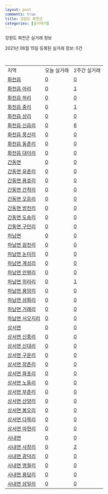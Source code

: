 ```yaml
---
layout: post
comments: true
title: 강원도 화천군
categories: [실거래가]
---
```


강원도 화천군 실거래 정보

2021년 06월 15일 등록된 실거래 정보: 0건

<script type="text/javascript">
  google.charts.load('current', {'packages':['corechart']});
  google.charts.setOnLoadCallback(drawChart);

  function drawChart() {
    var data = google.visualization.arrayToDataTable([['거래일', '매매', '전월세', '전매'], ['2021-02', 1, 0, 0], ['2021-04', 1, 0, 0], ['2021-03', 2, 0, 0]]);

    var options = {
      title: '최근 2개월간 거래량 추이',
      legend: { position: 'bottom' }
    };

    var chart = new google.visualization.LineChart(document.getElementById('columnchart_material'));
    chart.draw(data, (options));
  }
</script>

<div id="columnchart_material" style="width: 450px; margin-left: -35px"></div>
<br>
<table class="sortable">
  <tr>
    <td>지역</td>
    <td>오늘 실거래</td>
    <td>2주간 실거래</td>
  </tr>

  
  <tr class="item">
    <td><a href="4279025000.html">화천읍</a></td>
    <td><a href="4279025000.html">0</a></td>
    <td><a href="4279025000.html">0</a></td>
  </tr>
    

  <tr class="item">
    <td><a href="4279025021.html">화천읍 아리</a></td>
    <td><a href="4279025021.html">0</a></td>
    <td><a href="4279025021.html">1</a></td>
  </tr>
    

  <tr class="item">
    <td><a href="4279025022.html">화천읍 하리</a></td>
    <td><a href="4279025022.html">0</a></td>
    <td><a href="4279025022.html">0</a></td>
  </tr>
    

  <tr class="item">
    <td><a href="4279025023.html">화천읍 중리</a></td>
    <td><a href="4279025023.html">0</a></td>
    <td><a href="4279025023.html">1</a></td>
  </tr>
    

  <tr class="item">
    <td><a href="4279025024.html">화천읍 상리</a></td>
    <td><a href="4279025024.html">0</a></td>
    <td><a href="4279025024.html">0</a></td>
  </tr>
    

  <tr class="item">
    <td><a href="4279025025.html">화천읍 신읍리</a></td>
    <td><a href="4279025025.html">0</a></td>
    <td><a href="4279025025.html">6</a></td>
  </tr>
    

  <tr class="item">
    <td><a href="4279025026.html">화천읍 풍산리</a></td>
    <td><a href="4279025026.html">0</a></td>
    <td><a href="4279025026.html">0</a></td>
  </tr>
    

  <tr class="item">
    <td><a href="4279025027.html">화천읍 동촌리</a></td>
    <td><a href="4279025027.html">0</a></td>
    <td><a href="4279025027.html">0</a></td>
  </tr>
    

  <tr class="item">
    <td><a href="4279025028.html">화천읍 대이리</a></td>
    <td><a href="4279025028.html">0</a></td>
    <td><a href="4279025028.html">0</a></td>
  </tr>
    

  <tr class="item">
    <td><a href="4279031000.html">간동면</a></td>
    <td><a href="4279031000.html">0</a></td>
    <td><a href="4279031000.html">0</a></td>
  </tr>
    

  <tr class="item">
    <td><a href="4279031021.html">간동면 유촌리</a></td>
    <td><a href="4279031021.html">0</a></td>
    <td><a href="4279031021.html">0</a></td>
  </tr>
    

  <tr class="item">
    <td><a href="4279031022.html">간동면 용호리</a></td>
    <td><a href="4279031022.html">0</a></td>
    <td><a href="4279031022.html">0</a></td>
  </tr>
    

  <tr class="item">
    <td><a href="4279031023.html">간동면 간척리</a></td>
    <td><a href="4279031023.html">0</a></td>
    <td><a href="4279031023.html">0</a></td>
  </tr>
    

  <tr class="item">
    <td><a href="4279031024.html">간동면 오음리</a></td>
    <td><a href="4279031024.html">0</a></td>
    <td><a href="4279031024.html">0</a></td>
  </tr>
    

  <tr class="item">
    <td><a href="4279031025.html">간동면 방천리</a></td>
    <td><a href="4279031025.html">0</a></td>
    <td><a href="4279031025.html">0</a></td>
  </tr>
    

  <tr class="item">
    <td><a href="4279031026.html">간동면 도송리</a></td>
    <td><a href="4279031026.html">0</a></td>
    <td><a href="4279031026.html">0</a></td>
  </tr>
    

  <tr class="item">
    <td><a href="4279031027.html">간동면 구만리</a></td>
    <td><a href="4279031027.html">0</a></td>
    <td><a href="4279031027.html">0</a></td>
  </tr>
    

  <tr class="item">
    <td><a href="4279032000.html">하남면</a></td>
    <td><a href="4279032000.html">0</a></td>
    <td><a href="4279032000.html">0</a></td>
  </tr>
    

  <tr class="item">
    <td><a href="4279032021.html">하남면 원천리</a></td>
    <td><a href="4279032021.html">0</a></td>
    <td><a href="4279032021.html">0</a></td>
  </tr>
    

  <tr class="item">
    <td><a href="4279032022.html">하남면 논미리</a></td>
    <td><a href="4279032022.html">0</a></td>
    <td><a href="4279032022.html">0</a></td>
  </tr>
    

  <tr class="item">
    <td><a href="4279032023.html">하남면 계성리</a></td>
    <td><a href="4279032023.html">0</a></td>
    <td><a href="4279032023.html">0</a></td>
  </tr>
    

  <tr class="item">
    <td><a href="4279032024.html">하남면 안평리</a></td>
    <td><a href="4279032024.html">0</a></td>
    <td><a href="4279032024.html">0</a></td>
  </tr>
    

  <tr class="item">
    <td><a href="4279032025.html">하남면 위라리</a></td>
    <td><a href="4279032025.html">0</a></td>
    <td><a href="4279032025.html">1</a></td>
  </tr>
    

  <tr class="item">
    <td><a href="4279032026.html">하남면 용암리</a></td>
    <td><a href="4279032026.html">0</a></td>
    <td><a href="4279032026.html">0</a></td>
  </tr>
    

  <tr class="item">
    <td><a href="4279032027.html">하남면 삼화리</a></td>
    <td><a href="4279032027.html">0</a></td>
    <td><a href="4279032027.html">0</a></td>
  </tr>
    

  <tr class="item">
    <td><a href="4279032028.html">하남면 거례리</a></td>
    <td><a href="4279032028.html">0</a></td>
    <td><a href="4279032028.html">0</a></td>
  </tr>
    

  <tr class="item">
    <td><a href="4279032029.html">하남면 서오지리</a></td>
    <td><a href="4279032029.html">0</a></td>
    <td><a href="4279032029.html">0</a></td>
  </tr>
    

  <tr class="item">
    <td><a href="4279033000.html">상서면</a></td>
    <td><a href="4279033000.html">0</a></td>
    <td><a href="4279033000.html">0</a></td>
  </tr>
    

  <tr class="item">
    <td><a href="4279033021.html">상서면 신풍리</a></td>
    <td><a href="4279033021.html">0</a></td>
    <td><a href="4279033021.html">0</a></td>
  </tr>
    

  <tr class="item">
    <td><a href="4279033022.html">상서면 신대리</a></td>
    <td><a href="4279033022.html">0</a></td>
    <td><a href="4279033022.html">0</a></td>
  </tr>
    

  <tr class="item">
    <td><a href="4279033023.html">상서면 구운리</a></td>
    <td><a href="4279033023.html">0</a></td>
    <td><a href="4279033023.html">0</a></td>
  </tr>
    

  <tr class="item">
    <td><a href="4279033024.html">상서면 장촌리</a></td>
    <td><a href="4279033024.html">0</a></td>
    <td><a href="4279033024.html">0</a></td>
  </tr>
    

  <tr class="item">
    <td><a href="4279033025.html">상서면 파포리</a></td>
    <td><a href="4279033025.html">0</a></td>
    <td><a href="4279033025.html">0</a></td>
  </tr>
    

  <tr class="item">
    <td><a href="4279033026.html">상서면 노동리</a></td>
    <td><a href="4279033026.html">0</a></td>
    <td><a href="4279033026.html">0</a></td>
  </tr>
    

  <tr class="item">
    <td><a href="4279033027.html">상서면 부촌리</a></td>
    <td><a href="4279033027.html">0</a></td>
    <td><a href="4279033027.html">0</a></td>
  </tr>
    

  <tr class="item">
    <td><a href="4279033028.html">상서면 산양리</a></td>
    <td><a href="4279033028.html">0</a></td>
    <td><a href="4279033028.html">0</a></td>
  </tr>
    

  <tr class="item">
    <td><a href="4279033029.html">상서면 봉오리</a></td>
    <td><a href="4279033029.html">0</a></td>
    <td><a href="4279033029.html">0</a></td>
  </tr>
    

  <tr class="item">
    <td><a href="4279033030.html">상서면 다목리</a></td>
    <td><a href="4279033030.html">0</a></td>
    <td><a href="4279033030.html">0</a></td>
  </tr>
    

  <tr class="item">
    <td><a href="4279033031.html">상서면 마현리</a></td>
    <td><a href="4279033031.html">0</a></td>
    <td><a href="4279033031.html">0</a></td>
  </tr>
    

  <tr class="item">
    <td><a href="4279034000.html">사내면</a></td>
    <td><a href="4279034000.html">0</a></td>
    <td><a href="4279034000.html">0</a></td>
  </tr>
    

  <tr class="item">
    <td><a href="4279034021.html">사내면 사창리</a></td>
    <td><a href="4279034021.html">0</a></td>
    <td><a href="4279034021.html">2</a></td>
  </tr>
    

  <tr class="item">
    <td><a href="4279034022.html">사내면 광덕리</a></td>
    <td><a href="4279034022.html">0</a></td>
    <td><a href="4279034022.html">0</a></td>
  </tr>
    

  <tr class="item">
    <td><a href="4279034023.html">사내면 명월리</a></td>
    <td><a href="4279034023.html">0</a></td>
    <td><a href="4279034023.html">0</a></td>
  </tr>
    

  <tr class="item">
    <td><a href="4279034024.html">사내면 용담리</a></td>
    <td><a href="4279034024.html">0</a></td>
    <td><a href="4279034024.html">0</a></td>
  </tr>
    

  <tr class="item">
    <td><a href="4279034025.html">사내면 삼일리</a></td>
    <td><a href="4279034025.html">0</a></td>
    <td><a href="4279034025.html">0</a></td>
  </tr>
    


</table>


    